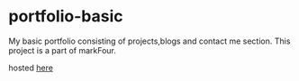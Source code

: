 # portfolio-basic

My basic portfolio consisting of projects,blogs and contact me section. This project is a part of markFour.

hosted [here](https://basic-portfolio-123.netlify.app/)
